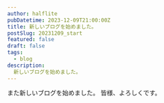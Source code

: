 ```yaml
---
author: halflite
pubDatetime: 2023-12-09T21:00:00Z
title: 新しいブログを始めました。
postSlug: 20231209_start
featured: false
draft: false
tags:
  - blog
description:
  新しいブログを始めました。
---
```


また新しいブログを始めました。 皆様、よろしくです。
